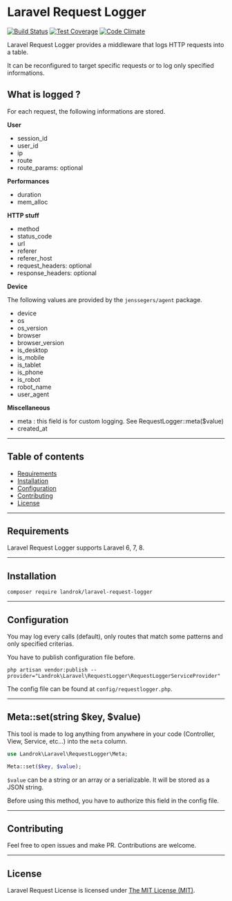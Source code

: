 Laravel Request Logger
======================

[![Build Status](https://travis-ci.org/landrok/laravel-request-logger.svg?branch=master)](https://travis-ci.org/landrok/laravel-request-logger)
[![Test Coverage](https://codeclimate.com/github/landrok/laravel-request-logger/badges/coverage.svg)](https://codeclimate.com/github/landrok/laravel-request-logger/coverage)
[![Code Climate](https://codeclimate.com/github/landrok/laravel-request-logger/badges/gpa.svg)](https://codeclimate.com/github/landrok/laravel-request-logger)

Laravel Request Logger provides a middleware that logs HTTP requests
into a table.

It can be reconfigured to target specific requests or to log only
specified informations.

## What is logged ?

For each request, the following informations are stored.

__User__

- session_id
- user_id
- ip
- route
- route_params: optional

__Performances__

- duration
- mem_alloc

__HTTP stuff__

- method
- status_code
- url
- referer
- referer_host
- request_headers: optional
- response_headers: optional

__Device__

The following values are provided by the `jenssegers/agent` package.

- device
- os
- os_version
- browser
- browser_version
- is_desktop
- is_mobile
- is_tablet
- is_phone
- is_robot
- robot_name
- user_agent

__Miscellaneous__

- meta : this field is for custom logging. See RequestLogger::meta($value) 
- created_at


________________________________________________________________________

## Table of contents

- [Requirements](#requirements)
- [Installation](#installation)
- [Configuration](#configuration)
- [Contributing](#contributing)
- [License](#license)


________________________________________________________________________

## Requirements

Laravel Request Logger supports Laravel 6, 7, 8.

________________________________________________________________________

## Installation

```
composer require landrok/laravel-request-logger
```
________________________________________________________________________

## Configuration

You may log every calls (default), only routes that match some patterns
and only specified criterias.

You have to publish configuration file before.

`php artisan vendor:publish --provider="Landrok\Laravel\RequestLogger\RequestLoggerServiceProvider"`

The config file can be found at `config/requestlogger.php`.

________________________________________________________________________

## Meta::set(string $key, $value) 

This tool is made to log anything from anywhere in your code
(Controller, View, Service, etc...) into the `meta` column.

```php
use Landrok\Laravel\RequestLogger\Meta;

Meta::set($key, $value);

```

`$value` can be a string or an array or a serializable. It will be
stored as a JSON string.

Before using this method, you have to authorize this field in the config
file.
________________________________________________________________________

## Contributing

Feel free to open issues and make PR. Contributions are welcome.

________________________________________________________________________

## License

Laravel Request License is licensed under [The MIT License
(MIT)](LICENSE).
